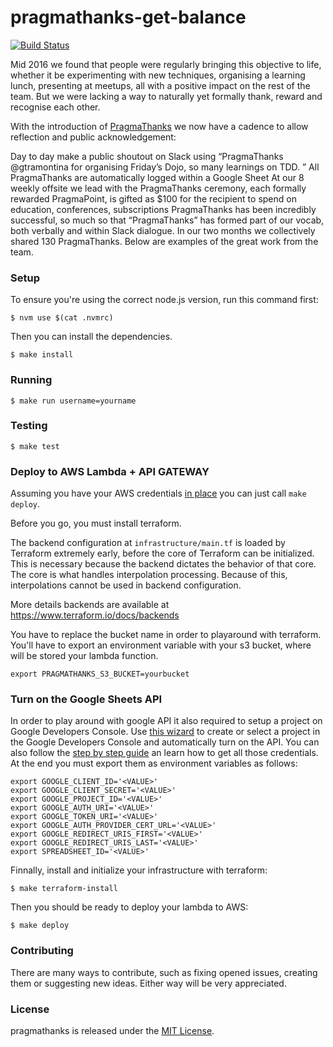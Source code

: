 # pragmathanks-get-balance

[![Build Status](https://travis-ci.org/Pragmateam/pragmathanks-get-balance.svg?branch=master)](https://travis-ci.org/Pragmateam/pragmathanks-get-balance)

Mid 2016 we found that people were regularly bringing this objective to life,
whether it be experimenting with new techniques, organising a learning lunch,
presenting at meetups, all with a positive impact on the rest of the team. But
we were lacking a way to naturally yet formally thank, reward and recognise each
other.

With the introduction of [PragmaThanks](https://pragma.team/blog-list/2017/2/1/pragmathanks)
we now have a cadence to allow reflection and public acknowledgement:

Day to day make a public shoutout on Slack using “PragmaThanks @gtramontina for
organising Friday’s Dojo, so many learnings on TDD. ”
All PragmaThanks are automatically logged within a Google Sheet
At our 8 weekly offsite we lead with the PragmaThanks ceremony, each formally
rewarded PragmaPoint, is gifted as $100 for the recipient to spend on education,
conferences, subscriptions
PragmaThanks has been incredibly successful, so much so that “PragmaThanks” has
formed part of our vocab, both verbally and within Slack dialogue. In our two
months we collectively shared 130 PragmaThanks. Below are examples of the great
work from the team.

### Setup

To ensure you're using the correct node.js version, run this command first:

```
$ nvm use $(cat .nvmrc)
```

Then you can install the dependencies.

```
$ make install
```

### Running

```
$ make run username=yourname
```

### Testing

```
$ make test
```

### Deploy to AWS Lambda + API GATEWAY

Assuming you have your AWS credentials [in
place](https://www.terraform.io/intro/getting-started/build.html) you can just
call `make deploy`.

Before you go, you must install terraform.

The backend configuration at `infrastructure/main.tf` is loaded by Terraform extremely early, before
the core of Terraform can be initialized. This is necessary because the backend
dictates the behavior of that core. The core is what handles interpolation
processing. Because of this, interpolations cannot be used in backend
configuration.

More details backends are available at https://www.terraform.io/docs/backends

You have to replace the bucket name in order to playaround with terraform.
You'll have to export an environment variable with your s3 bucket, where will be
stored your lambda function.

```
export PRAGMATHANKS_S3_BUCKET=yourbucket
```

### Turn on the Google Sheets API

In order to play around with google API it also required to setup a project on
Google Developers Console. Use [this
wizard](https://console.developers.google.com/start/api?id=sheets.googleapis.com)
to create or select a project in the Google Developers Console and automatically
turn on the API. You can also follow the
[step by step guide](https://developers.google.com/sheets/api/quickstart/nodejs#prerequisites)
an learn how to get all those credentials. At the end you
must export them as environment variables as follows:

```
export GOOGLE_CLIENT_ID='<VALUE>'
export GOOGLE_CLIENT_SECRET='<VALUE>'
export GOOGLE_PROJECT_ID='<VALUE>'
export GOOGLE_AUTH_URI='<VALUE>'
export GOOGLE_TOKEN_URI='<VALUE>'
export GOOGLE_AUTH_PROVIDER_CERT_URL='<VALUE>'
export GOOGLE_REDIRECT_URIS_FIRST='<VALUE>'
export GOOGLE_REDIRECT_URIS_LAST='<VALUE>'
export SPREADSHEET_ID='<VALUE>'
```

Finnally, install and initialize your infrastructure with terraform:

```
$ make terraform-install
```

Then you should be ready to deploy your lambda to AWS:

```
$ make deploy
```

### Contributing

There are many ways to contribute, such as fixing opened issues, creating them
or suggesting new ideas.
Either way will be very appreciated.

### License

pragmathanks is released under the [MIT License](http://www.opensource.org/licenses/MIT).
